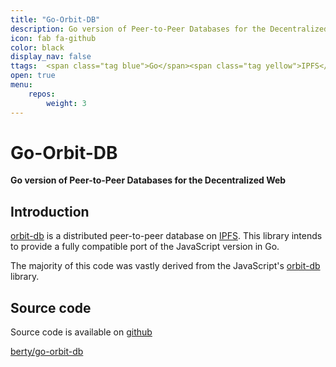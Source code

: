 ```yaml
---
title: "Go-Orbit-DB"
description: Go version of Peer-to-Peer Databases for the Decentralized Web
icon: fab fa-github
color: black
display_nav: false
ttags:  <span class="tag blue">Go</span><span class="tag yellow">IPFS</span><span class="tag blue">Libp2p</span><span class="tag pink">CRDT</span>
open: true
menu:
    repos:
        weight: 3
---
```


# Go-Orbit-DB

**Go version of Peer-to-Peer Databases for the Decentralized Web**

## Introduction

[orbit-db](https://github.com/orbitdb/orbit-db) is a distributed peer-to-peer database on [IPFS](https://github.com/ipfs/ipfs). This library intends to provide a fully compatible port of the JavaScript version in Go.

The majority of this code was vastly derived from the JavaScript's [orbit-db](https://github.com/orbitdb/orbit-db) library.

## Source code
Source code is available on [github](https://github.com/berty/go-orbit-db)

<a class="btn btn-bty btn-grack" href="https://github.com/berty/go-orbit-db"><i class="fab fa-github"></i>berty/go-orbit-db</a>
